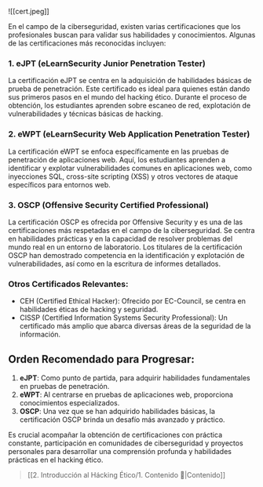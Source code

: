 ![[cert.jpeg]]

En el campo de la ciberseguridad, existen varias certificaciones que los profesionales buscan para validar sus habilidades y conocimientos. Algunas de las certificaciones más reconocidas incluyen:

### 1. eJPT (eLearnSecurity Junior Penetration Tester)
La certificación eJPT se centra en la adquisición de habilidades básicas de prueba de penetración. Este certificado es ideal para quienes están dando sus primeros pasos en el mundo del hacking ético. Durante el proceso de obtención, los estudiantes aprenden sobre escaneo de red, explotación de vulnerabilidades y técnicas básicas de hacking.

### 2. eWPT (eLearnSecurity Web Application Penetration Tester)
La certificación eWPT se enfoca específicamente en las pruebas de penetración de aplicaciones web. Aquí, los estudiantes aprenden a identificar y explotar vulnerabilidades comunes en aplicaciones web, como inyecciones SQL, cross-site scripting (XSS) y otros vectores de ataque específicos para entornos web.

### 3. OSCP (Offensive Security Certified Professional)
La certificación OSCP es ofrecida por Offensive Security y es una de las certificaciones más respetadas en el campo de la ciberseguridad. Se centra en habilidades prácticas y en la capacidad de resolver problemas del mundo real en un entorno de laboratorio. Los titulares de la certificación OSCP han demostrado competencia en la identificación y explotación de vulnerabilidades, así como en la escritura de informes detallados.

### Otros Certificados Relevantes:
- CEH (Certified Ethical Hacker): Ofrecido por EC-Council, se centra en habilidades éticas de hacking y seguridad.
- CISSP (Certified Information Systems Security Professional): Un certificado más amplio que abarca diversas áreas de la seguridad de la información.

## Orden Recomendado para Progresar:

1. **eJPT**: Como punto de partida, para adquirir habilidades fundamentales en pruebas de penetración.
2. **eWPT**: Al centrarse en pruebas de aplicaciones web, proporciona conocimientos especializados.
3. **OSCP**: Una vez que se han adquirido habilidades básicas, la certificación OSCP brinda un desafío más avanzado y práctico.

Es crucial acompañar la obtención de certificaciones con práctica constante, participación en comunidades de ciberseguridad y proyectos personales para desarrollar una comprensión profunda y habilidades prácticas en el hacking ético.

> [[2. Introducción al Hácking Ético/1. Contenido 📃|Contenido]]